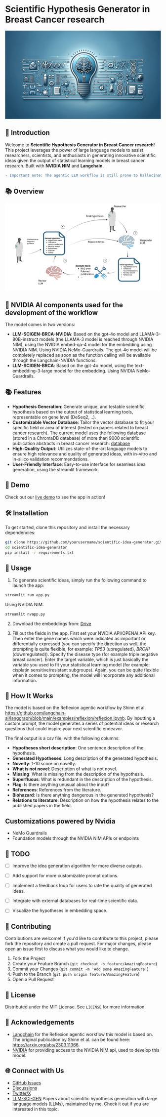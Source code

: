 # Scientific Hypothesis Generator in Breast Cancer research

![Project Banner](banner.png) 
## 🚀 Introduction

Welcome to **Scientific Hypothesis Generator in Breast Cancer research**! This project leverages the power of large language models to assist researchers, scientists, and enthusiasts in generating innovative scientific ideas given the output of statistical learning models in breast cancer research. Built with **NVIDIA NIM** and **Langchain**.


```diff
- Important note: The agentic LLM workflow is still prone to hallucinating. Always double-check the generated hypotheses for biological validity. Treat this solution as an interesting experiment.

```

## 📚 Overview

![Project Banner](reflexion_v1_nvidia.png) 

## 🚀 NVIDIA AI components used for the development of the workflow

The model comes in two versions:

- **LLM-SCIGEN-BRCA-NVIDIA**: Based on the gpt-4o model and LLAMA-3-80B-instruct models (the LLAMA-3 model is reached through NVIDIA NIM), using the NVIDIA embed-qa-4 model for the embedding using NVIDIA NIM. Using NVIDIA NeMo-Guardrails. The gpt-4o model will be completely replaced as soon as the function calling will be available through the Langchain-NVIDIA functions.
- **LLM-SCIGEN-BRCA**: Based on the gpt-4o model, using the text-embedding-3-large model for the embedding. Using NVIDIA NeMo-Guardrails.


## 📚 Features

- **Hypothesis Generation**: Generate unique, and testable scientific hypothesis based on the output of statistical learning tools, representable on gene level (DeSeq2, ..).
- **Customizable Vector Database**: Tailor the vector database to fit your specific field or area of interest (tested on papers related to breast cancer research). The current model uses the following database (stored in a ChromaDB database) of more than 9000 scientific publication abstracts in breast cancer research:  [database](https://huggingface.co/datasets/Gaborandi/breast_cancer_pubmed_abstracts)
- **High-Quality Output**: Utilizes state-of-the-art language models to ensure high relevance and quality of generated ideas, with in-vitro and in-silico validation recommendations.
- **User-Friendly Interface**: Easy-to-use interface for seamless idea generation, using the streamlit framework.

## 🌟 Demo

Check out our [live demo](https://scigenllmagent.site/) to see the app in action!

## 🛠️ Installation

To get started, clone this repository and install the necessary dependencies:

```bash
git clone https://github.com/yourusername/scientific-idea-generator.git
cd scientific-idea-generator
pip install -r requirements.txt
```

## 🚀 Usage

1. To generate scientific ideas, simply run the following command to launch the app:

```bash
streamlit run app.py
```
Using NVIDIA NIM:

```bash
streamlit nvapp.py
```



2. Download the embeddings from: [Drive](https://drive.google.com/drive/folders/1aamlEnTeM-Q13dbk2TRUX8dX6UXfQ3Ra?usp=sharing)

3. Fill out the fields in the app. First set your NVIDIA API/OPENAI API key. Then enter the gene names which were indicated as important or differentially expressed (you can specify the direction as well, the prompting is quite flexible, for example: *TP53* (upregulated), *BRCA1* (downregulated)). Specify the disease type (for example triple negative breast cancer). Enter the target variable, which is just basically the variable you used to fit your statistical learning model (for example: cisplatin sensitive/resistant subgroups). Again, you can be quite flexible when it comes to prompting, the model will incorporate any additional information.


## 🧩 How It Works

The model is based on the Reflexion agentic workflow by Shinn et al. https://github.com/langchain-ai/langgraph/blob/main/examples/reflexion/reflexion.ipynb. By inputting a custom prompt, the model generates a series of potential ideas or research questions that could inspire your next scientific endeavor.

The final output is a csv file, with the following columns:

- **Hypotheses short description**: One sentence description of the hypothesis.
- **Generated Hypotheses**: Long description of the generated hypothesis.
- **Novelty**: 1-10 score on novelty.
- **What is not novel**: Description of what is not novel.
- **Missing**: What is missing from the description of the hypothesis.
- **Superfluous**: What is redundant in the description of the hypothesis.
- **Flag**: Is there anything unusual about the input?
- **References**: References from the literature.
- **Biohazard**: Is there anything dangerous in the generated hypothesis?
- **Relations to literature**: Description on how the hypothesis relates to the published papers in the field.

## Customizations powered by Nvidia

- NeMo Guardrails
- Foundation models through the NVIDIA NIM APIs or endpoints


## 🔧 TODO

- [ ] Improve the idea generation algorithm for more diverse outputs.
- [ ] Add support for more customizable prompt options.
- [ ] Implement a feedback loop for users to rate the quality of generated ideas.
- [ ] Integrate with external databases for real-time scientific data.
- [ ] Visualize the hypotheses in embedding space.


## 🤝 Contributing

Contributions are welcome! If you'd like to contribute to this project, please fork the repository and create a pull request. For major changes, please open an issue first to discuss what you would like to change.

1. Fork the Project
2. Create your Feature Branch (`git checkout -b feature/AmazingFeature`)
3. Commit your Changes (`git commit -m 'Add some AmazingFeature'`)
4. Push to the Branch (`git push origin feature/AmazingFeature`)
5. Open a Pull Request

## 📜 License

Distributed under the MIT License. See `LICENSE` for more information.

## 🙌 Acknowledgements

- [Langchain](https://github.com/langchain-ai/langgraph/tree/main/examples/reflexion) for the Reflexion agentic workflow this model is based on. The original publication by Shinn et al. can be found here: https://arxiv.org/abs/2303.11366.
- [NVIDIA](https://build.nvidia.com/explore/discover) for providing access to the NVIDIA NIM api, used to develop this model.


## 🌐 Connect with Us

- [GitHub Issues](https://github.com/Paureel/scientific-idea-generator/issues)
- [Discussions](https://github.com/Paureel/scientific-idea-generator/discussions)
- [Twitter/X](https://x.com/aurel_pr)
- [LLM-SCI-GEN](https://github.com/Paureel/LLM-SCI-GEN) Papers about scientific hypothesis generation with large language models (LLMs), maintained by me. Check it out if you are interested in this topic.
